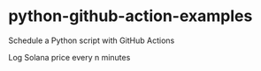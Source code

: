 # python-github-action-examples
Schedule a Python script with GitHub Actions

Log Solana price every n minutes
